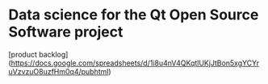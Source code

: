 # Data science for the Qt Open Source Software project

[product backlog] (https://docs.google.com/spreadsheets/d/1i8u4nV4QKqtlUKjJtBon5xgYCYruVzvzuO8uzfHm0q4/pubhtml)
